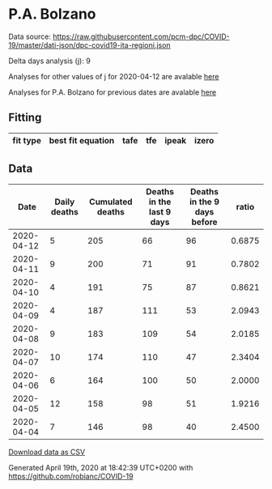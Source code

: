 # P.A. Bolzano

Data source: https://raw.githubusercontent.com/pcm-dpc/COVID-19/master/dati-json/dpc-covid19-ita-regioni.json

Delta days analysis (j): 9

Analyses for other values of j for 2020-04-12 are avalable [here](../2020-04-12/README.md)

Analyses for P.A. Bolzano for previous dates are avalable [here](../README.md)

## Fitting 
|fit type|best fit equation|tafe|tfe|ipeak|izero|
|-------|-----|--------|------|---|---|

## Data
|Date|Daily deaths|Cumulated deaths|Deaths in the last 9 days|Deaths in the 9 days before|ratio|
|----|----------|-----------|-------|--------------------|-----|
|2020-04-12|5|205|66|96|0.6875|
|2020-04-11|9|200|71|91|0.7802|
|2020-04-10|4|191|75|87|0.8621|
|2020-04-09|4|187|111|53|2.0943|
|2020-04-08|9|183|109|54|2.0185|
|2020-04-07|10|174|110|47|2.3404|
|2020-04-06|6|164|100|50|2.0000|
|2020-04-05|12|158|98|51|1.9216|
|2020-04-04|7|146|98|40|2.4500|

[Download data as CSV](COVID-19_p.a._bolzano_j9_2020-04-12.csv)

Generated April 19th, 2020 at 18:42:39 UTC+0200 with https://github.com/robianc/COVID-19
